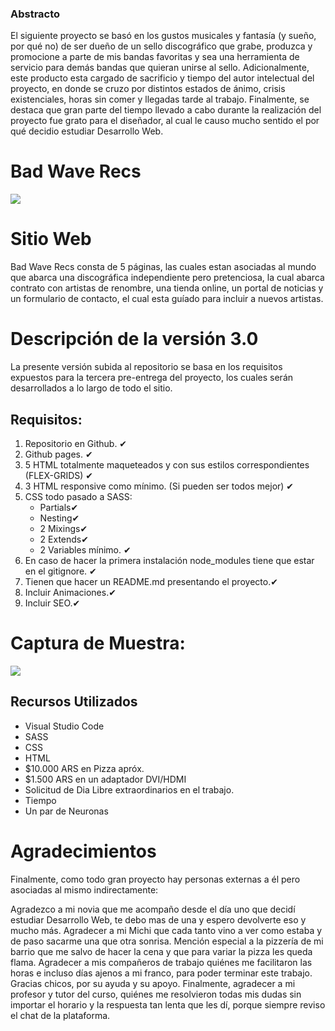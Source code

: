 ### Abstracto

El siguiente proyecto se basó en los gustos musicales y fantasía (y sueño, por qué no) de ser dueño de un sello discográfico que grabe, produzca y promocione a parte de mis bandas favoritas y sea una herramienta de servicio para demás bandas que quieran unirse al sello. Adicionalmente, este producto esta cargado de sacrificio y tiempo del autor intelectual del proyecto, en donde se cruzo por distintos estados de ánimo, crisis existenciales, horas sin comer y llegadas tarde al trabajo. Finalmente, se destaca que gran parte del tiempo llevado a cabo durante la realización del proyecto fue grato para el diseñador, al cual le causo mucho sentido el por qué decidio estudiar Desarrollo Web.

# Bad Wave Recs

![](https://images2.imgbox.com/04/9f/40enP64s_o.png)


# Sitio Web
Bad Wave Recs consta de 5 páginas, las cuales estan asociadas al mundo que abarca una discográfica independiente pero pretenciosa, la cual abarca contrato con artistas de renombre, una tienda online, un portal de noticias y un formulario de contacto, el cual esta guíado para incluir a nuevos artistas.

# Descripción de la versión 3.0
La presente versión subida al repositorio se basa en los requisitos expuestos para la tercera pre-entrega del proyecto, los cuales serán desarrollados a lo largo de todo el sitio.

## Requisitos:
1. Repositorio en Github. ✔
2. Github pages. ✔
3. 5 HTML totalmente maqueteados y con sus estilos correspondientes (FLEX-GRIDS) ✔
4. 3 HTML responsive como mínimo. (Si pueden ser todos mejor) ✔
5. CSS todo pasado a SASS:
	- Partials✔
	- Nesting✔
	- 2 Mixings✔
	- 2 Extends✔
	- 2 Variables mínimo. ✔
6. En caso de hacer la primera instalación node_modules tiene que estar en el gitignore. ✔
7. Tienen que hacer un README.md presentando el proyecto.✔
8. Incluir Animaciones.✔
9. Incluir SEO.✔

# Captura de Muestra:
![](https://images2.imgbox.com/37/de/z8YgOfvJ_o.png)

## Recursos Utilizados
- Visual Studio Code
- SASS
- CSS
- HTML
- $10.000 ARS en Pizza apróx.
- $1.500 ARS en un adaptador DVI/HDMI
- Solicitud de Dia Libre extraordinarios en el trabajo.
- Tiempo
- Un par de Neuronas

# Agradecimientos
Finalmente, como todo gran proyecto hay personas externas a él pero asociadas al mismo indirectamente:

Agradezco a mi novia que me acompaño desde el día uno que decidí estudiar Desarrollo Web, te debo mas de una y espero devolverte eso y mucho más.
Agradecer a mi Michi que cada tanto vino a ver como estaba y de paso sacarme una que otra sonrisa. 
Mención especial a la pizzería de mi barrio que me salvo de hacer la cena y que para variar la pizza les queda flama. 
Agradecer a mis compañeros de trabajo quiénes me facilitaron las horas e incluso días ajenos a mi franco, para poder terminar este trabajo. Gracias chicos, por su ayuda y su apoyo. 
Finalmente, agradecer a mi profesor y tutor del curso, quiénes me resolvieron todas mis dudas sin importar el horario y la respuesta tan lenta que les dí, porque siempre reviso el chat de la plataforma. 






